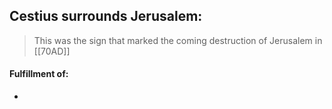 ## Cestius surrounds Jerusalem:
> This was the sign that marked the coming destruction of Jerusalem in [[70AD]]
#### Fulfillment of:
- 